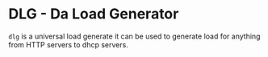# DLG - Da Load Generator
`dlg` is a universal load generate it can be used to generate load for anything
from HTTP servers to dhcp servers.
